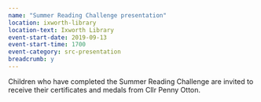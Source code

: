 ```yaml
---
name: "Summer Reading Challenge presentation"
location: ixworth-library
location-text: Ixworth Library
event-start-date: 2019-09-13
event-start-time: 1700
event-category: src-presentation
breadcrumb: y
---
```


Children who have completed the Summer Reading Challenge are invited to receive their certificates and medals from Cllr Penny Otton.
